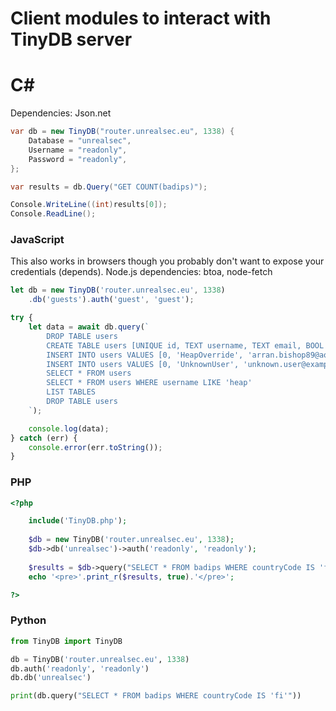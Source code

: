 # Client modules to interact with TinyDB server

# C#
Dependencies: Json.net
```csharp
var db = new TinyDB("router.unrealsec.eu", 1338) {
    Database = "unrealsec",
    Username = "readonly",
    Password = "readonly",
};

var results = db.Query("GET COUNT(badips)");

Console.WriteLine((int)results[0]);
Console.ReadLine();
```

### JavaScript
This also works in browsers though you probably don't want to expose your credentials (depends).
Node.js dependencies: btoa, node-fetch
```js
let db = new TinyDB('router.unrealsec.eu', 1338)
    .db('guests').auth('guest', 'guest');

try {
    let data = await db.query(`
        DROP TABLE users
        CREATE TABLE users [UNIQUE id, TEXT username, TEXT email, BOOL admin]
        INSERT INTO users VALUES [0, 'HeapOverride', 'arran.bishop89@aol.com', true]
        INSERT INTO users VALUES [0, 'UnknownUser', 'unknown.user@example.com', false]
        SELECT * FROM users
        SELECT * FROM users WHERE username LIKE 'heap'
        LIST TABLES
        DROP TABLE users
    `);

    console.log(data);
} catch (err) {
    console.error(err.toString());
}
```

### PHP
```php
<?php

	include('TinyDB.php');
	
	$db = new TinyDB('router.unrealsec.eu', 1338);
	$db->db('unrealsec')->auth('readonly', 'readonly');
	
	$results = $db->query("SELECT * FROM badips WHERE countryCode IS 'fi'");
	echo '<pre>'.print_r($results, true).'</pre>';

?>
```

### Python
```python
from TinyDB import TinyDB

db = TinyDB('router.unrealsec.eu', 1338)
db.auth('readonly', 'readonly')
db.db('unrealsec')

print(db.query("SELECT * FROM badips WHERE countryCode IS 'fi'"))
```
